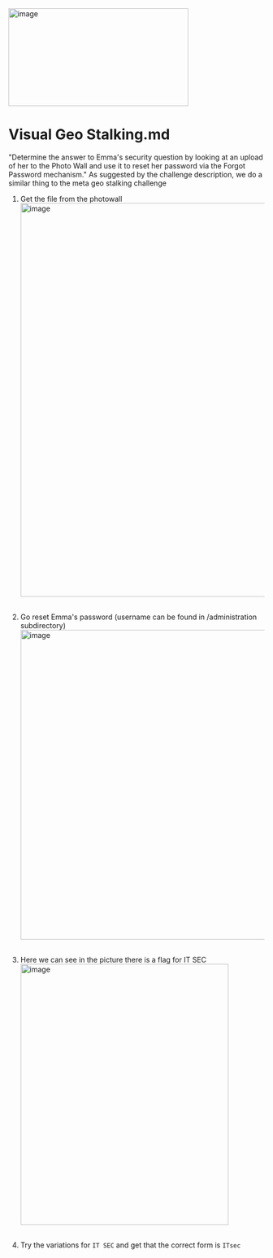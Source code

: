 <img width="354" height="192" alt="image" src="https://github.com/user-attachments/assets/0d0e2917-439e-496e-9221-26f4ee085c0e" />

# Visual Geo Stalking.md
"Determine the answer to Emma's security question by looking at an upload of her to the Photo Wall and use it to reset her password via the Forgot Password mechanism."
As suggested by the challenge description, we do a similar thing to the meta geo stalking challenge

1. Get the file from the photowall
<img width="578" height="774" alt="image" src="https://github.com/user-attachments/assets/0153602b-74fd-4a89-93ce-1d525f985559" /><br/><br/>

2. Go reset Emma's password (username can be found in /administration subdirectory)
<img width="500" height="609" alt="image" src="https://github.com/user-attachments/assets/1d1bb3bb-e9bf-4f52-9ba7-91f52a8b47ff" /><br/><br/>

3. Here we can see in the picture there is a flag for IT SEC
<img width="409" height="513" alt="image" src="https://github.com/user-attachments/assets/4234d051-4e44-43fc-877e-85ae0671428a" /><br/><br/>

4. Try the variations for `IT SEC` and get that the correct form is `ITsec`
